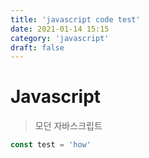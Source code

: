 ```yaml
---
title: 'javascript code test'
date: 2021-01-14 15:15
category: 'javascript'
draft: false
---
```


# Javascript

> 모던 자바스크립트

```js
const test = 'how'
```
